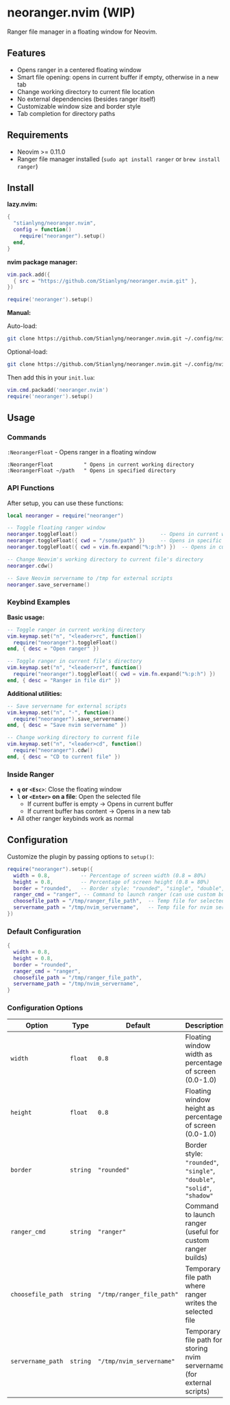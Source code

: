 
# neoranger.nvim (WIP)

Ranger file manager in a floating window for Neovim.

## Features

- Opens ranger in a centered floating window
- Smart file opening: opens in current buffer if empty, otherwise in a new tab
- Change working directory to current file location
- No external dependencies (besides ranger itself)
- Customizable window size and border style
- Tab completion for directory paths

## Requirements

- Neovim >= 0.11.0
- Ranger file manager installed (`sudo apt install ranger` or `brew install ranger`)

## Install

**lazy.nvim:**
```lua
{
  "stianlyng/neoranger.nvim",
  config = function()
    require("neoranger").setup()
  end,
}
```

**nvim package manager:**
```lua
vim.pack.add({
  { src = "https://github.com/Stianlyng/neoranger.nvim.git" },
})

require('neoranger').setup()
```

**Manual:**

Auto-load:
```bash
git clone https://github.com/Stianlyng/neoranger.nvim.git ~/.config/nvim/pack/plugins/opt/neoranger.nvim
```

Optional-load:
```bash
git clone https://github.com/Stianlyng/neoranger.nvim.git ~/.config/nvim/pack/plugins/opt/neoranger.nvim
```

Then add this in your `init.lua`:
```lua
vim.cmd.packadd('neoranger.nvim')
require('neoranger').setup()
```

## Usage

### Commands

`:NeorangerFloat` - Opens ranger in a floating window

```vim
:NeorangerFloat          " Opens in current working directory
:NeorangerFloat ~/path   " Opens in specified directory
```

### API Functions

After setup, you can use these functions:

```lua
local neoranger = require("neoranger")

-- Toggle floating ranger window
neoranger.toggleFloat()                           -- Opens in current working directory
neoranger.toggleFloat({ cwd = "/some/path" })     -- Opens in specific directory
neoranger.toggleFloat({ cwd = vim.fn.expand("%:p:h") })  -- Opens in current file's directory

-- Change Neovim's working directory to current file's directory
neoranger.cdw()

-- Save Neovim servername to /tmp for external scripts
neoranger.save_servername()
```

### Keybind Examples

**Basic usage:**
```lua
-- Toggle ranger in current working directory
vim.keymap.set("n", "<leader>rc", function()
  require("neoranger").toggleFloat()
end, { desc = "Open ranger" })

-- Toggle ranger in current file's directory
vim.keymap.set("n", "<leader>rr", function()
  require("neoranger").toggleFloat({ cwd = vim.fn.expand("%:p:h") })
end, { desc = "Ranger in file dir" })
```

**Additional utilities:**
```lua
-- Save servername for external scripts
vim.keymap.set("n", "-", function()
  require("neoranger").save_servername()
end, { desc = "Save nvim servername" })

-- Change working directory to current file
vim.keymap.set("n", "<leader>cd", function()
  require("neoranger").cdw()
end, { desc = "CD to current file" })
```

### Inside Ranger

- **`q` or `<Esc>`**: Close the floating window
- **`l` or `<Enter>` on a file**: Open the selected file
  - If current buffer is empty → Opens in current buffer
  - If current buffer has content → Opens in a new tab
- All other ranger keybinds work as normal

## Configuration

Customize the plugin by passing options to `setup()`:

```lua
require("neoranger").setup({
  width = 0.8,          -- Percentage of screen width (0.8 = 80%)
  height = 0.8,         -- Percentage of screen height (0.8 = 80%)
  border = "rounded",   -- Border style: "rounded", "single", "double", "solid", "shadow"
  ranger_cmd = "ranger", -- Command to launch ranger (can use custom builds)
  choosefile_path = "/tmp/ranger_file_path",  -- Temp file for selected file path
  servername_path = "/tmp/nvim_servername",   -- Temp file for nvim servername
})
```

### Default Configuration

```lua
{
  width = 0.8,
  height = 0.8,
  border = "rounded",
  ranger_cmd = "ranger",
  choosefile_path = "/tmp/ranger_file_path",
  servername_path = "/tmp/nvim_servername",
}
```

### Configuration Options

| Option | Type | Default | Description |
|--------|------|---------|-------------|
| `width` | `float` | `0.8` | Floating window width as percentage of screen (0.0-1.0) |
| `height` | `float` | `0.8` | Floating window height as percentage of screen (0.0-1.0) |
| `border` | `string` | `"rounded"` | Border style: `"rounded"`, `"single"`, `"double"`, `"solid"`, `"shadow"` |
| `ranger_cmd` | `string` | `"ranger"` | Command to launch ranger (useful for custom ranger builds) |
| `choosefile_path` | `string` | `"/tmp/ranger_file_path"` | Temporary file path where ranger writes the selected file |
| `servername_path` | `string` | `"/tmp/nvim_servername"` | Temporary file path for storing nvim servername (for external scripts) |
